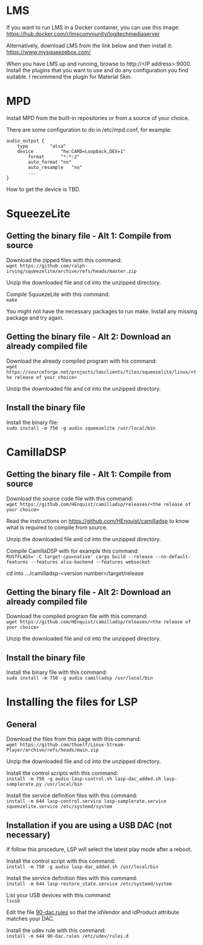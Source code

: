 # LMS
If you want to run LMS in a Docker container, you can use this image:<br/>
https://hub.docker.com/r/lmscommunity/logitechmediaserver

Alternatively, download LMS from the link below and then install it:<br/>
https://www.mysqueezebox.com/

When you have LMS up and running, browse to http://\<IP address\>:9000. Install the plugins that you want to use and do any configuration you find suitable. I recommend the plugin for Material Skin.

# MPD
Install MPD from the built-in repositories or from a source of your choice.

There are some configuration to do in /etc/mpd.conf, for example:<br/>
```
audio_output {
	type		"alsa"
	device          "hw:CARD=Loopback,DEV=1"
        format		"*:*:2"
        auto_format	"no"
        auto_resample	"no"
        ...
}
```

How to get the device is TBD.

# SqueezeLite
## Getting the binary file - Alt 1: Compile from source
Download the zipped files with this command:<br/>
```wget https://github.com/ralph-irving/squeezelite/archive/refs/heads/master.zip```

Unzip the downloaded file and cd into the unzipped directory.

Compile SquuezeLite with this command:<br/>
```make```

You might not have the necessary packages to run make. Install any missing package and try again.

## Getting the binary file - Alt 2: Download an already compiled file
Download the already compiled program with his command:<br/>
```wget https://sourceforge.net/projects/lmsclients/files/squeezelite/linux/<the release of your choice>```

Unzip the downloaded file and cd into the unzipped directory.

## Install the binary file
Install the binary file:<br/>
```sudo install -m 750 -g audio squeezelite /usr/local/bin```

# CamillaDSP
## Getting the binary file - Alt 1: Compile from source
Download the source code file with this command:<br/>
```wget https://github.com/HEnquist/camilladsp/releases/<the release of your choice>```

Read the instructions on https://github.com/HEnquist/camilladsp to know what is required to compile from source.

Unzip the downloaded file and cd into the unzipped directory.

Compile CamillaDSP with for example this command:<br/>
```RUSTFLAGS='-C target-cpu=native' cargo build --release --no-default-features --features alsa-backend --features websocket```

cd into .../camilladsp-\<version number\>/target/release

## Getting the binary file - Alt 2: Download an already compiled file
Download the compiled program file with this command:<br/>
```wget https://github.com/HEnquist/camilladsp/releases/<the release of your choice>```

Unzip the downloaded file and cd into the unzipped directory.

## Install the binary file
Install the binary file with this command:<br/>
```sudo install -m 750 -g audio camilladsp /usr/local/bin```

# Installing the files for LSP
## General
Download the files from this page with this command:<br/>
```wget https://github.com/thoelf/Linux-Stream-Player/archive/refs/heads/main.zip```

Unzip the downloaded file and cd into the unzipped directory.

Install the control scripts with this command:<br/>
```install -m 750 -g audio lasp-control.sh lasp-dac_added.sh lasp-samplerate.py /usr/local/bin```

Install the service definition files with this command:<br/>
```install -m 644 lasp-control.service lasp-samplerate.service squeezelite.service /etc/systemd/system```

## Installation if you are using a USB DAC (not necessary)
If follow this procedure, LSP will select the latest play mode after a reboot.

Install the control script with this command:<br/>
```install -m 750 -g audio lasp-dac_added.sh /usr/local/bin```

Install the service definition files with this command:<br/>
```install -m 644 lasp-restore_state.service /etc/systemd/system```

List your USB devices with this command:<br/>
```lsusb```

Edit the file [90-dac.rules](./90-dac.rules) so that the idVendor and idProduct attribute matches your DAC.

Install the udev rule with this command:<br/>
```install -m 644 90-dac.rules /etc/udev/rules.d```
